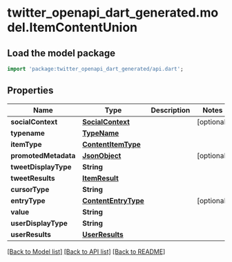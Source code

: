 # twitter_openapi_dart_generated.model.ItemContentUnion

## Load the model package
```dart
import 'package:twitter_openapi_dart_generated/api.dart';
```

## Properties
Name | Type | Description | Notes
------------ | ------------- | ------------- | -------------
**socialContext** | [**SocialContext**](SocialContext.md) |  | [optional] 
**typename** | [**TypeName**](TypeName.md) |  | 
**itemType** | [**ContentItemType**](ContentItemType.md) |  | 
**promotedMetadata** | [**JsonObject**](.md) |  | [optional] 
**tweetDisplayType** | **String** |  | 
**tweetResults** | [**ItemResult**](ItemResult.md) |  | 
**cursorType** | **String** |  | 
**entryType** | [**ContentEntryType**](ContentEntryType.md) |  | [optional] 
**value** | **String** |  | 
**userDisplayType** | **String** |  | 
**userResults** | [**UserResults**](UserResults.md) |  | 

[[Back to Model list]](../README.md#documentation-for-models) [[Back to API list]](../README.md#documentation-for-api-endpoints) [[Back to README]](../README.md)


